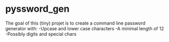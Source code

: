 # pyssword_gen
The goal of this (tiny) projet is to create a command line password generator with: 
-Upcase and lower case characters
-A minimal length of 12
-Possibly digits and special chars
